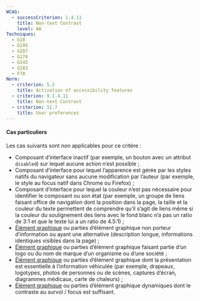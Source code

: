 ```yaml
---
WCAG:
  - successCriterion: 1.4.11
    title: Non-text Contrast
    level: AA
Techniques:
  - G18
  - G195
  - G207
  - G174
  - G145
  - G183
  - F78
Norm:
  - criterion: 5.2
    title: Activation of accessibility features
  - criterion: 9.1.4.11
    title: Non-text Contrast
  - criterion: 11.7
    title: User preferences
---
```


#### Cas particuliers

Les cas suivants sont non applicables pour ce critère :

- Composant d’interface inactif (par exemple, un bouton avec un attribut `disabled`) sur lequel aucune action n’est possible ;
- Composant d’interface pour lequel l’apparence est gérée par les styles natifs du navigateur sans aucune modification par l’auteur (par exemple, le style au focus natif dans Chrome ou Firefox) ;
- Composant d’interface pour lequel la couleur n’est pas nécessaire pour identifier le composant ou son état (par exemple, un groupe de liens faisant office de navigation dont la position dans la page, la taille et la couleur du texte permettent de comprendre qu’il s’agit de liens même si la couleur du soulignement des liens avec le fond blanc n’a pas un ratio de 3:1 et que le texte lui a un ratio de 4.5:1) ;
- [Élément graphique](#element-graphique) ou parties d’élément graphique non porteur d’information ou ayant une alternative (description longue, informations identiques visibles dans la page) ;
- [Élément graphique](#element-graphique) ou parties d’élément graphique faisant partie d’un logo ou du nom de marque d’un organisme ou d’une société ;
- [Élément graphique](#element-graphique) ou parties d’élément graphique dont la présentation est essentielle à l’information véhiculée (par exemple, drapeaux, logotypes, photos de personnes ou de scènes, captures d’écran, diagrammes médicaux, carte de chaleurs) ;
- [Élément graphique](#element-graphique) ou parties d’élément graphique dynamiques dont le contraste au survol / focus est suffisant.
